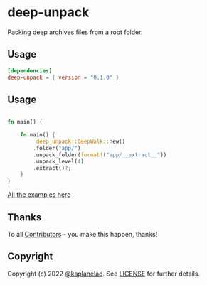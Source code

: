 # deep-unpack

Packing deep archives files from a root folder.

## Usage 
```toml
[dependencies]
deep-unpack = { version = "0.1.0" }
```

## Usage 
```rs

fn main() {

    fn main() {
         deep_unpack::DeepWalk::new()
        .folder("app/")
        .unpack_folder(format!("app/__extract__"))
        .unpack_level(4)
        .extract()?;
    }
}
```

[All the examples here](./unpack/examples/README.md)


## Thanks
To all [Contributors](https://github.com/spectralOps/deep-unpack/graphs/contributors) - you make this happen, thanks!


## Copyright
Copyright (c) 2022 [@kaplanelad](https://github.com/kaplanelad). See [LICENSE](LICENSE) for further details.